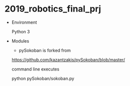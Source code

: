 # 2019_robotics_final_prj

* Environment
  
  Python 3

* Modules
  - pySokoban is forked from
  
  https://github.com/kazantzakis/pySokoban/blob/master/
  
  command line executes
  
  python pySokoban/sokoban.py

  
